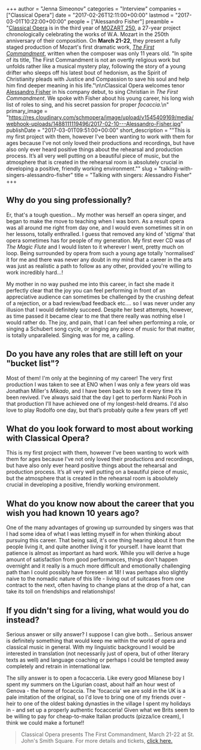 +++
author = "Jenna Simeonov"
categories = "Interview"
companies = ["Classical Opera"]
date = "2017-02-26T12:11:00+00:00"
lastmod = "2017-03-01T10:22:00+00:00"
people = ["Alessandro Fisher"]
preamble = "[Classical Opera](scene/companies/classical-opera/) is in the third year of [MOZART 250](http://www.classicalopera.co.uk/mozart-250/), a 27-year project chronologically celebrating the works of W.A. Mozart in the 250th anniversary of their composition. On **March 21-22**, they present a fully staged production of Mozart's first dramatic work, [*The First Commandment*](http://www.classicalopera.co.uk/performances/mozart-first-commandment/), written when the composer was only 11 years old. \"In spite of its title, The First Commandment is not an overtly religious work but unfolds rather like a musical mystery play, following the story of a young drifter who sleeps off his latest bout of hedonism, as the Spirit of Christianity pleads with Justice and Compassion to save his soul and help him find deeper meaning in his life.\"\n\nClassical Opera welcomes tenor [Alessandro Fisher](/scene/people/alessandro-fisher/) in his company debut, to sing Christian in *The First Commandment*. We spoke with Fisher about his young career, his long wish list of roles to sing, and his secret passion for proper *focaccia*.\n"
primary_image = "https://res.cloudinary.com/schmopera/image/upload/v1545409169/media/webhook-uploads/1488111119496/2017-02-10---Alessandro-Fisher.jpg"
publishDate = "2017-03-01T09:51:00+00:00"
short_description = "&quot;This is my first project with them, however I&#039;ve been wanting to work with them for ages because I&#039;ve not only loved their productions and recordings, but have also only ever heard positive things about the rehearsal and production process. It’s all very well putting on a beautiful piece of music, but the atmosphere that is created in the rehearsal room is absolutely crucial in developing a positive, friendly working environment.&quot;"
slug = "talking-with-singers-alessandro-fisher"
title = "Talking with singers: Alessandro Fisher"
+++

## Why do you sing professionally?

Er, that's a tough question… My mother was herself an opera singer, and began to make the move to teaching when I was born. As a result opera was all around me right from day one, and I would even sometimes sit in on her lessons, totally enthralled. I guess that removed any kind of 'stigma' that opera sometimes has for people of my generation. My first ever CD was of *The Magic Flute* and I would listen to it wherever I went, pretty much on loop. Being surrounded by opera from such a young age totally 'normalised' it for me and there was never any doubt in my mind that a career in the arts was just as realistic a path to follow as any other, provided you're willing to work incredibly hard…! 

My mother in no way pushed me into this career, in fact she made it perfectly clear that the joy you can feel performing in front of an appreciative audience can sometimes be challenged by the crushing defeat of a rejection, or a bad review/bad feedback etc.… so I was never under any illusion that I would definitely succeed. Despite her best attempts, however, as time passed it became clear to me that there really was nothing else I would rather do. The joy, and pain, that I can feel when performing a role, or singing a Schubert song cycle, or singing any piece of music for that matter, is totally unparalleled. Singing was for me, a calling.

## Do you have any roles that are still left on your "bucket list"?

Most of them! I'm only at the beginning of my career! The very first production I was taken to see at ENO when I was only a few years old was Jonathan Miller's *Mikado*, and I have been back to see it every time it’s been revived. I’ve always said that the day I get to perform Nanki Pooh in that production I'll have achieved one of my longest-held dreams. I'd also love to play Rodolfo one day, but that’s probably quite a few years off yet!

## What do you look forward to most about working with Classical Opera?

This is my first project with them, however I've been wanting to work with them for ages because I've not only loved their productions and recordings, but have also only ever heard positive things about the rehearsal and production process. It’s all very well putting on a beautiful piece of music, but the atmosphere that is created in the rehearsal room is absolutely crucial in developing a positive, friendly working environment.

## What do you know now about the career that you wish you had known 10 years ago?

One of the many advantages of growing up surrounded by singers was that I had some idea of what I was letting myself in for when thinking about pursuing this career. That being said, it's one thing hearing about it from the people living it, and quite another living it for yourself. I have learnt that patience is almost as important as hard work. While you will derive a huge amount of satisfaction from good performances, things don't happen overnight and it really is a much more difficult and emotionally challenging path than I could possibly have foreseen at 18! I was perhaps also slightly naive to the nomadic nature of this life - living out of suitcases from one contract to the next, often having to change plans at the drop of a hat, can take its toll on friendships and relationships!

## If you didn't sing for a living, what would you do instead?

Serious answer or silly answer? I suppose I can give both… Serious answer is definitely something that would keep me within the world of opera and classical music in general. With my linguistic background I would be interested in translation (not necessarily just of opera, but of other literary texts as well) and language coaching or perhaps I could be tempted away completely and retrain in international law. 

The silly answer is to open a focacceria. Like every good Milanese boy I spent my summers on the Ligurian coast, about half an hour west of Genova - the home of focaccia. The 'focaccia' we are sold in the UK is a pale imitation of the original, so I'd love to bring one of my friends over - heir to one of the oldest baking dynasties in the village I spent my holidays in - and set up a properly authentic focacceria! Given what we Brits seem to be willing to pay for cheap-to-make Italian products (pizza/ice cream), I think we could make a fortune!!

>Classical Opera presents The First Commandment, March 21-22 at St. John's Smith Square. For more details and tickets, [click here.](http://www.classicalopera.co.uk/performances/mozart-first-commandment/)
